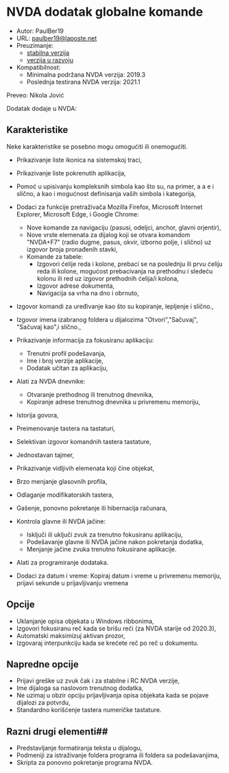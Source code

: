 # NVDA dodatak globalne komande #

* Autor: PaulBer19
* URL: paulber19@laposte.net
* Preuzimanje:
	* [stabilna verzija][1]
	* [verzija u razvoju][2]
* Kompatibilnost:
	* Minimalna podržana NVDA verzija: 2019.3
	* Poslednja testirana NVDA verzija: 2021.1


Preveo: Nikola Jović


Dodatak dodaje u NVDA:
## Karakteristike ##

Neke karakteristike se posebno mogu omogućiti ili onemogućiti.

* Prikazivanje liste ikonica na sistemskoj traci,
* Prikazivanje liste pokrenutih aplikacija,
* Pomoć u upisivanju kompleksnih simbola kao što su, na primer, a a e i slično, a kao i mogućnost definisanja vaših simbola i kategorija,
* Dodaci za funkcije pretraživača Mozilla Firefox, Microsoft Internet Explorer, Microsoft Edge, i Google Chrome:

	* Nove komande za navigaciju (pasusi, odeljci, anchor, glavni orjentir),
	* Nove vrste elemenata za dijalog koji se otvara komandom "NVDA+F7" (radio dugme, pasus, okvir, izborno polje, i slično) uz izgovor broja pronađenih stavki,
	* Komande za tabele:
		* Izgovori ćelije reda i kolone, prebaci se na poslednju ili prvu ćeliju reda ili kolone, mogućost prebacivanja na prethodnu i sledeću kolonu ili red uz izgovor prethodnih ćelija/i kolona,
		* Izgovor adrese dokumenta,
		* Navigacija sa vrha na dno i obrnuto,


* Izgovor komandi za uređivanje kao što su kopiranje, lepljenje i slično.,
* Izgovor imena izabranog foldera u dijalozima "Otvori","Sačuvaj", "Sačuvaj kao",i  slično.,
* Prikazivanje informacija za fokusiranu aplikaciju:

	* Trenutni profil podešavanja,
	* Ime i broj verzije aplikacije,
	* Dodatak učitan za aplikaciju,


*	Alati za NVDA dnevnike:
	* Otvaranje prethodnog ili trenutnog dnevnika,
	* Kopiranje adrese trenutnog dnevnika u privremenu memoriju,


* Istorija govora,
* Preimenovanje tastera na tastaturi,
* Selektivan izgovor komandnih tastera tastature,
* Jednostavan tajmer,
* Prikazivanje vidljivih elemenata koji čine objekat,
* Brzo menjanje glasovnih profila,
* Odlaganje modifikatorskih tastera,
* Gašenje, ponovno pokretanje ili hibernacija računara,
* Kontrola glavne ili NVDA jačine:

	* Isključi ili uključi zvuk za trenutno fokusiranu aplikaciju,
	* Podešavanje glavne ili NVDA jačine nakon pokretanja dodatka,
	* Menjanje jačine zvuka trenutno fokusirane aplikacije.


* Alati za programiranje dodataka.
* Dodaci za datum i vreme: Kopiraj datum i vreme  u privremenu memoriju, prijavi sekunde u prijavljivanju vremena


## Opcije ##

* Uklanjanje opisa objekata u Windows ribbonima,
* Izgovori fokusiranu reč kada  se brišu reči  (za NVDA starije od 2020.3),
* Automatski maksimizuj aktivan prozor,
* Izgovaraj interpunkciju kada se krećete reč po reč u dokumentu.


## Napredne opcije ##

* Prijavi greške uz zvuk čak i za stabilne i RC NVDA verzije,
* Ime dijaloga sa naslovom trenutnog dodatka,
* Ne uzimaj u obzir opciju prijavljivanja opisa objekata kada se pojave dijalozi za potvrdu,
* Standardno korišćenje tastera numeričke tastature.


## Razni drugi elementi##

* Predstavljanje formatiranja teksta u dijalogu,
* Podmeniji za istraživanje foldera programa ili foldera sa podešavanjima,
* Skripta za ponovno pokretanje programa NVDA.


[1]: https://github.com/paulber007/AllMyNVDAAddons/raw/master/NVDAExtensionGlobalPlugin/NVDAExtensionGlobalPlugin-9.8.nvda-addon
[2]: https://github.com/paulber007/AllMyNVDAAddons/tree/master/NVDAExtensionGlobalPlugin/dev
